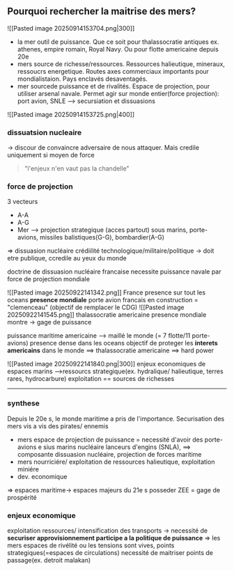 ## Pourquoi rechercher la maitrise des mers?

![[Pasted image 20250914153704.png|300]]
- la mer outil de puissance. Que ce soit pour thalassocratie antiques ex. athenes, empire romain, Royal Navy. Ou pour flotte americaine depuis 20e
- mers source de richesse/ressources. Ressources halieutique, mineraux, ressoucrs energetique. Routes axes commerciaux importants pour mondialistaion. Pays enclavés desaventagés.
- mer sourcede puissance et de rivalités. Espace de projection, pour utiliser arsenal navale. Permet agir sur monde entier(force projection): port avion, SNLE --> secursiation et dissuasions


![[Pasted image 20250914153725.png|400]]

### dissuatsion nucleaire
-> discour de convaincre adversaire de nous attaquer. Mais credile uniquement si moyen de force
>"l'enjeux n'en vaut pas la chandelle"

### force de projection
3 vecteurs
- A-A
- A-G
- Mer
--> projection strategique (acces partout)
sous marins, porte-avions, missiles balistiques(G-G), bombardier(A-G)

=> dissuasion nucléaire
crédiilité technologique/militaire/politique
-> doit etre publique, ccredile au yeux du monde

doctrine de dissuasion nucléaire francaise necessite puissance navale par force de projection mondiale

![[Pasted image 20250922141342.png]]
France presence sur tout les oceans
**presence mondiale**
porte avion francais en construction = "clemenceau"
(objectif de remplacer le CDG)
![[Pasted image 20250922141545.png]]
thalassocratie americaine
presence mondiale montre
-> gage de puissance

puissance maritime americaine
--> maillé le monde (= 7 flotte/11 porte-avions)
presence dense dans les oceans
objectif de proteger les **interets americains** dans le monde
==> thalassocratie americaine
==> hard power

![[Pasted image 20250922141840.png|300]]
enjeux economiques de espaces marins
-->ressourcs strategique(ex. hydralique/ halieutique, terres rares, hydrocarbure)
exploitation == sources de richesses
___
### synthese
Depuis le 20e s, le monde maritime a pris de l'importance.
Securisation des mers vis a vis des pirates/ ennemis
- mers espace de projection de puissance = necessité d'avoir des porte-avions e sius marins nucléaire lanceurs d'engins (SNLA), ==> composante dissuasion  nucléaire, projection de forces maritime
- mers nourriciére/ exploitation de ressources halieutique, exploitation miniére
- dev. economique

=> espaces maritime-> espaces majeurs du 21e s
posseder ZEE = gage de prospérité

### enjeux economique
exploitation ressources/ intensification des transports
-> necessité de **securiser approvisionnement participe a la politique de puissance**
=> les mers espaces de rivélité ou les tensions sont vives, points strategiques(=espaces de circulations)
necessité de maitriser points de passage(ex. detroit malakan)
